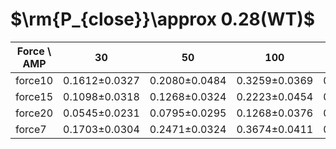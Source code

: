 # $\rm{P_{close}}\approx 0.28(WT)$
| Force \ AMP | 30 | 50 | 100 | 200 | 300 | 500 | 1000 | 2000 | 3000 |
|-------------|---------|---------|---------|---------|---------|---------|---------|---------|---------|
| force10     | 0.1612±0.0327 | 0.2080±0.0484 | 0.3259±0.0369 | 0.4301±0.0469 | 0.4712±0.0499 | 0.4708±0.0549 | 0.4074±0.0393 | 0.2937±0.0317 | 0.2504±0.0351 |
| force15     | 0.1098±0.0318 | 0.1268±0.0324 | 0.2223±0.0454 | 0.3246±0.0604 | 0.3716±0.0651 | 0.4047±0.0531 | 0.4105±0.0463 | 0.2879±0.0285 | 0.2612±0.0319 |
| force20     | 0.0545±0.0231 | 0.0795±0.0295 | 0.1268±0.0376 | 0.2152±0.0426 | 0.2562±0.0391 | 0.2614±0.0532 | 0.2790±0.0524 | 0.2460±0.0375 | 0.1924±0.0301 |
| force7      | 0.1703±0.0304 | 0.2471±0.0324 | 0.3674±0.0411 | 0.4520±0.0447 | 0.4757±0.0506 | 0.4460±0.0544 | 0.3529±0.0465 | 0.2808±0.0323 | 0.2152±0.0352 |


